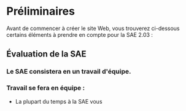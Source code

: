 
# Préliminaires
Avant de commencer à créer le site Web, vous trouverez ci-dessous certains éléments à prendre en compte pour la SAE 2.03 :

## Évaluation de la SAE
### Le SAE consistera en un travail d'équipe.
### Travail se fera en équipe :
- La plupart du temps à la SAE vous
